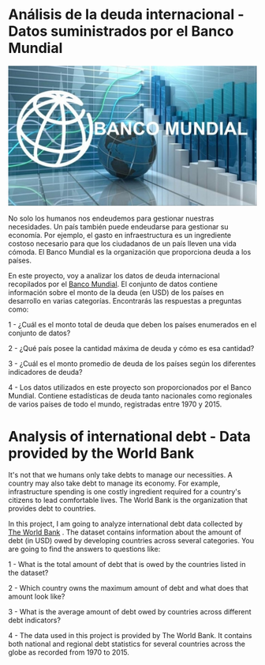 # Análisis de la deuda internacional - Datos suministrados por el Banco Mundial

![](World_bank.jpg)

No solo los humanos nos endeudemos para gestionar nuestras necesidades. Un país también puede endeudarse para gestionar su economía. Por ejemplo, el gasto en infraestructura es un ingrediente costoso necesario para que los ciudadanos de un país lleven una vida cómoda. El Banco Mundial es la organización que proporciona deuda a los países.

En este proyecto, voy a analizar los datos de deuda internacional recopilados por el [Banco Mundial](https://www.worldbank.org/en/home). El conjunto de datos contiene información sobre el monto de la deuda (en USD) de los países en desarrollo en varias categorías. Encontrarás las respuestas a preguntas como:

1 - ¿Cuál es el monto total de deuda que deben los países enumerados en el conjunto de datos?

2 - ¿Qué país posee la cantidad máxima de deuda y cómo es esa cantidad?

3 - ¿Cuál es el monto promedio de deuda de los países según los diferentes indicadores de deuda?

4 - Los datos utilizados en este proyecto son proporcionados por el Banco Mundial. Contiene estadísticas de deuda tanto nacionales como regionales de varios países de todo el mundo, registradas entre 1970 y 2015.


# Analysis of international debt - Data provided by the World Bank



It's not that we humans only take debts to manage our necessities. A country may also take debt to manage its economy. For example, infrastructure spending is one costly ingredient required for a country's citizens to lead comfortable lives. The World Bank is the organization that provides debt to countries.

In this project, I am going to analyze international debt data collected by [The World Bank](https://www.worldbank.org/en/home) . The dataset contains information about the amount of debt (in USD) owed by developing countries across several categories. You are going to find the answers to questions like:

1 - What is the total amount of debt that is owed by the countries listed in the dataset?

2 - Which country owns the maximum amount of debt and what does that amount look like?

3 - What is the average amount of debt owed by countries across different debt indicators?

4 - The data used in this project is provided by The World Bank. It contains both national and regional debt statistics for several countries across the globe as recorded from 1970 to 2015.
